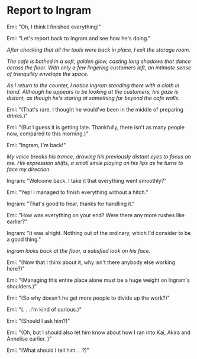 # Report to Ingram
Emi: "Oh, I think I finished everything!"

Emi: "Let's report back to Ingram and see how he's doing."

*After checking that all the tools were back in place, I exit the storage room.*

*The cafe is bathed in a soft, golden glow, casting long shadows that dance across the floor. With only a few lingering customers left, an intimate sense of tranquility envelops the space.*

*As I return to the counter, I notice Ingram standing there with a cloth in hand. Although he appears to be looking at the customers, his gaze is distant, as though he's staring at something far beyond the cafe walls.*

Emi: "(That's rare, I thought he would've been in the middle of preparing drinks.)"
 
Emi: "(But I guess it is getting late. Thankfully, there isn't as many people now, compared to this morning.)"

Emi: "Ingram, I'm back!"

*My voice breaks his trance, drawing his previously distant eyes to focus on me. His expression shifts, a small smile playing on his lips as he turns to face my direction.*

Ingram: "Welcome back. I take it that everything went smoothly?"

Emi: "Yep! I managed to finish everything without a hitch."

Ingram: "That's good to hear, thanks for handling it."

Emi: "How was everything on your end? Were there any more rushes like earlier?"

Ingram: "It was alright. Nothing out of the ordinary, which I'd consider to be a good thing."

*Ingram looks back at the floor, a satisfied look on his face.*

Emi: "(Now that I think about it, why isn't there anybody else working here?)"

Emi: "(Managing this entire place alone must be a huge weight on Ingram's shoulders.)"

Emi: "(So why doesn't he get more people to divide up the work?)"

Emi: "(. . .I'm kind of curious.)"

Emi: "(Should I ask him?)"

Emi: "(Oh, but I should also let him know about how I ran into Kai, Akira and Annelise earlier. )"

Emi: "(What should I tell him. . .?)"

